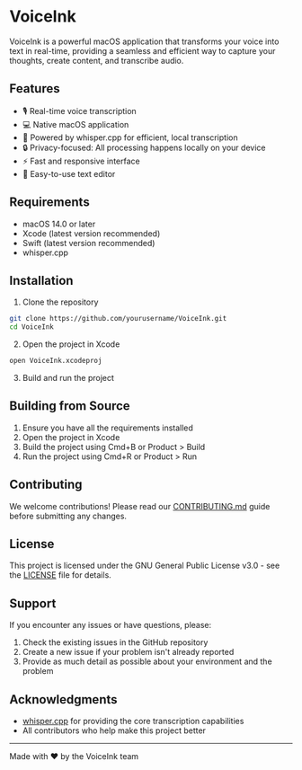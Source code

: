 # VoiceInk

VoiceInk is a powerful macOS application that transforms your voice into text in real-time, providing a seamless and efficient way to capture your thoughts, create content, and transcribe audio.

## Features

- 🎙️ Real-time voice transcription
- 💻 Native macOS application
- 🚀 Powered by whisper.cpp for efficient, local transcription
- 🔒 Privacy-focused: All processing happens locally on your device
- ⚡ Fast and responsive interface
- 📝 Easy-to-use text editor

## Requirements

- macOS 14.0 or later
- Xcode (latest version recommended)
- Swift (latest version recommended)
- whisper.cpp

## Installation

1. Clone the repository
```bash
git clone https://github.com/yourusername/VoiceInk.git
cd VoiceInk
```

2. Open the project in Xcode
```bash
open VoiceInk.xcodeproj
```

3. Build and run the project

## Building from Source

1. Ensure you have all the requirements installed
2. Open the project in Xcode
3. Build the project using Cmd+B or Product > Build
4. Run the project using Cmd+R or Product > Run

## Contributing

We welcome contributions! Please read our [CONTRIBUTING.md](CONTRIBUTING.md) guide before submitting any changes.

## License

This project is licensed under the GNU General Public License v3.0 - see the [LICENSE](LICENSE) file for details.

## Support

If you encounter any issues or have questions, please:
1. Check the existing issues in the GitHub repository
2. Create a new issue if your problem isn't already reported
3. Provide as much detail as possible about your environment and the problem

## Acknowledgments

- [whisper.cpp](https://github.com/ggerganov/whisper.cpp) for providing the core transcription capabilities
- All contributors who help make this project better

---

Made with ❤️ by the VoiceInk team 